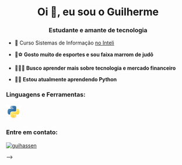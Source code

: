 <h1 align="center">Oi 👋, eu sou o Guilherme</h1>
<h3 align="center">Estudante e amante de tecnologia</h3>

- 🔭 Curso Sistemas de Informação [no Inteli](https://www.inteli.edu.br/)

- 🥋⚽ **Gosto muito de esportes e sou faixa marrom de judô**

- 👨‍💻💲 **Busco aprender mais sobre tecnologia e mercado financeiro**

- 🌱🌱 **Estou atualmente aprendendo Python**


<h3 align="left">Linguagens e Ferramentas:</h3>
<p align="left"> <a href="https://www.python.org" target="_blank" rel="noreferrer"> <img src="https://raw.githubusercontent.com/devicons/devicon/master/icons/python/python-original.svg" alt="python" width="40" height="40"/> </a> </p>


<h3 align="left">Entre em contato:</h3>
<p align="left">
<a href="https://instagram.com/guihassen" target="blank"><img align="center" src="https://raw.githubusercontent.com/rahuldkjain/github-profile-readme-generator/master/src/images/icons/Social/instagram.svg" alt="guihassen" height="30" width="40" /></a>
</p>

-->
